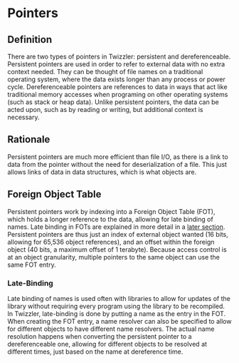 # Pointers

<!-- Page 10-12 of Twizzler: a Data-Centric OS for Non-Volaile Memory -->
## Definition

There are two types of pointers in Twizzler: persistent and dereferenceable. Persistent pointers are used in order to refer to external data with no extra context needed. They can be thought of file names on a traditional operating system, where the data exists longer than any process or power cycle. Dereferenceable pointers are references to data in ways that act like traditional memory accesses when programing on other operating systems (such as stack or heap data). Unlike persistent pointers, the data can be acted upon, such as by reading or writing, but additional context is necessary.

## Rationale

Persistent pointers are much more efficient than file I/O, as there is a link to data from the pointer without the need for deserialization of a file. This just allows links of data in data structures, which is what objects are.

## Foreign Object Table

Persistent pointers work by indexing into a Foreign Object Table (FOT), which holds a longer reference to the data, allowing for late binding of names. Late binding in FOTs are explained in more detail in a [later section](#late-binding). Persistent pointers are thus just an index of external object wanted (16 bits, allowing for 65,536 object references), and an offset within the foreign object (40 bits, a maximum offset of 1 terabyte). Because access control is at an object granularity, multiple pointers to the same object can use the same FOT entry.

### Late-Binding

Late binding of names is used often with libraries to allow for updates of the library without requiring every program using the library to be recompiled. In Twizzler, late-binding is done by putting a name as the entry in the FOT. When creating the FOT entry, a name resolver can also be specified to allow for different objects to have different name resolvers. The actual name resolution happens when converting the persistent pointer to a dereferenceable one, allowing for different objects to be resolved at different times, just based on the name at dereference time.
